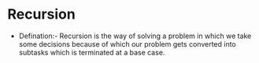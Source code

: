 # Recursion 

- Defination:- Recursion is the way of solving a problem in which we take some decisions because of which our problem gets converted into subtasks which is terminated at a base case.
